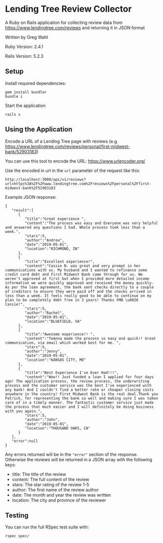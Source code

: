 # Lending Tree Review Collector
A Ruby on Rails application for collecting review data from https://www.lendingtree.com/reviews and returning it in JSON format

Written by Greg Wahl

Ruby Version: 2.4.1

Rails Version: 5.2.3

## Setup

Install required dependencies:
```
gem install bundler
bundle i
```
Start the application
```
rails s
```

## Using the Application
Encode a URL of a Lending Tree page with reviews (e.g. https://www.lendingtree.com/reviews/personal/first-midwest-bank/52903183)

You can use this tool to encode the URL: https://www.urlencoder.org/

Use the encoded in url in the `url` parameter of the request like this:
```
http://localhost:3000/api/v1/reviews?url=https%3A%2F%2Fwww.lendingtree.com%2Freviews%2Fpersonal%2Ffirst-midwest-bank%2F52903183
```
Example JSON response:
```
{
   "result":[
      {
         "title":"Great experience ",
         "content":"The process was easy and Everyone was very helpful and answered any questions I had. Whole process took less than a week.",
         "stars":5,
         "author":"Andrea",
         "date":"2019-05-01",
         "location":"RICHMOND, IN"
      },
      {
         "title":"Excellent experience!",
         "content":"Cassie N. was great and very prompt in her communications with us. My husband and I wanted to refinance some credit card debt and First Midwest Bank came through for us. We weren't approved at first but when I provided more detailed income information we were quickly approved and received the money quickly. As per the loan agreement, the bank sent checks directly to a couple of creditors to ensure they were paid off and the checks arrived in less than a week. It feels really good to be able to continue on my plan to be completely debt free in 3 years! Thanks FMB \u0026 Cassie!",
         "stars":5,
         "author":"Rachel",
         "date":"2019-05-01",
         "location":"BLUEFIELD, VA"
      },
      {
         "title":"Awesome experience!! ",
         "content":"TeAnna made the process so easy and quick!! Great communication, via email which worked best for me. ",
         "stars":5,
         "author":"Jenny",
         "date":"2019-05-01",
         "location":"KANSAS CITY, MO"
      },
      {
         "title":"Best Experience I've Ever Had!!!",
         "content":"Wow!! Just funded a loan I applied for four days ago! The application process, the review process, the underwriting process and the customer service was the best I've experienced with any bank! And I couldn't find a better rate or cheaper closing costs anywhere in the country! First Midwest Bank is the real deal.Thank you Patrick, for representing the bank so well and making sure I was taken care of in a timely manner. The fantastic customer service just made the process that much easier and I will definitely be doing business with you again.",
         "stars":5,
         "author":"John",
         "date":"2019-05-01",
         "location":"THOUSAND OAKS, CA"
      }
   ],
   "error":null
}
```

Any errors returned will be in the `"error"` section of the response. Otherwise the reviews will be returned in a JSON array with the following keys:

* title: The title of the review
* content: The full content of the review
* stars: The star rating of the review 1-5
* author: The first name of the review author
* date: The month and year the review was written
* location: The city and province of the reviewer

## Testing
You can run the full RSpec test suite with:
```
rspec spec/
```
